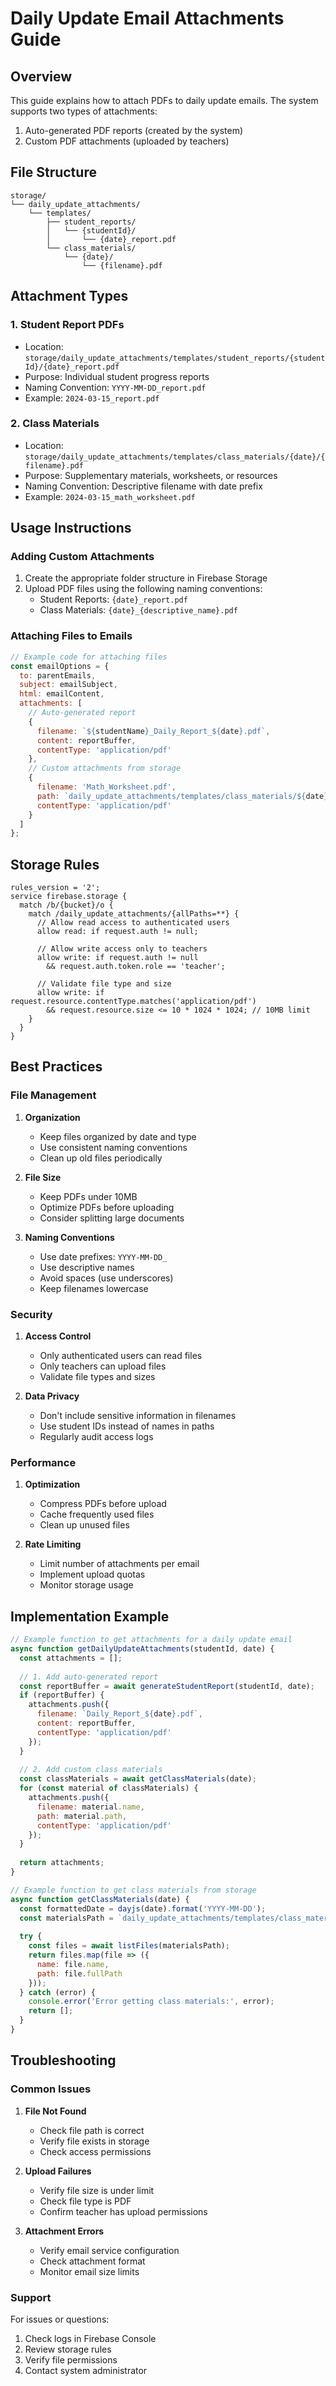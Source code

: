 # Daily Update Email Attachments Guide

## Overview
This guide explains how to attach PDFs to daily update emails. The system supports two types of attachments:
1. Auto-generated PDF reports (created by the system)
2. Custom PDF attachments (uploaded by teachers)

## File Structure
```
storage/
└── daily_update_attachments/
    └── templates/
        ├── student_reports/
        │   └── {studentId}/
        │       └── {date}_report.pdf
        └── class_materials/
            └── {date}/
                └── {filename}.pdf
```

## Attachment Types

### 1. Student Report PDFs
- Location: `storage/daily_update_attachments/templates/student_reports/{studentId}/{date}_report.pdf`
- Purpose: Individual student progress reports
- Naming Convention: `YYYY-MM-DD_report.pdf`
- Example: `2024-03-15_report.pdf`

### 2. Class Materials
- Location: `storage/daily_update_attachments/templates/class_materials/{date}/{filename}.pdf`
- Purpose: Supplementary materials, worksheets, or resources
- Naming Convention: Descriptive filename with date prefix
- Example: `2024-03-15_math_worksheet.pdf`

## Usage Instructions

### Adding Custom Attachments
1. Create the appropriate folder structure in Firebase Storage
2. Upload PDF files using the following naming conventions:
   - Student Reports: `{date}_report.pdf`
   - Class Materials: `{date}_{descriptive_name}.pdf`

### Attaching Files to Emails
```javascript
// Example code for attaching files
const emailOptions = {
  to: parentEmails,
  subject: emailSubject,
  html: emailContent,
  attachments: [
    // Auto-generated report
    {
      filename: `${studentName}_Daily_Report_${date}.pdf`,
      content: reportBuffer,
      contentType: 'application/pdf'
    },
    // Custom attachments from storage
    {
      filename: 'Math_Worksheet.pdf',
      path: `daily_update_attachments/templates/class_materials/${date}/math_worksheet.pdf`,
      contentType: 'application/pdf'
    }
  ]
};
```

## Storage Rules
```
rules_version = '2';
service firebase.storage {
  match /b/{bucket}/o {
    match /daily_update_attachments/{allPaths=**} {
      // Allow read access to authenticated users
      allow read: if request.auth != null;
      
      // Allow write access only to teachers
      allow write: if request.auth != null 
        && request.auth.token.role == 'teacher';
      
      // Validate file type and size
      allow write: if request.resource.contentType.matches('application/pdf')
        && request.resource.size <= 10 * 1024 * 1024; // 10MB limit
    }
  }
}
```

## Best Practices

### File Management
1. **Organization**
   - Keep files organized by date and type
   - Use consistent naming conventions
   - Clean up old files periodically

2. **File Size**
   - Keep PDFs under 10MB
   - Optimize PDFs before uploading
   - Consider splitting large documents

3. **Naming Conventions**
   - Use date prefixes: `YYYY-MM-DD_`
   - Use descriptive names
   - Avoid spaces (use underscores)
   - Keep filenames lowercase

### Security
1. **Access Control**
   - Only authenticated users can read files
   - Only teachers can upload files
   - Validate file types and sizes

2. **Data Privacy**
   - Don't include sensitive information in filenames
   - Use student IDs instead of names in paths
   - Regularly audit access logs

### Performance
1. **Optimization**
   - Compress PDFs before upload
   - Cache frequently used files
   - Clean up unused files

2. **Rate Limiting**
   - Limit number of attachments per email
   - Implement upload quotas
   - Monitor storage usage

## Implementation Example

```javascript
// Example function to get attachments for a daily update email
async function getDailyUpdateAttachments(studentId, date) {
  const attachments = [];
  
  // 1. Add auto-generated report
  const reportBuffer = await generateStudentReport(studentId, date);
  if (reportBuffer) {
    attachments.push({
      filename: `Daily_Report_${date}.pdf`,
      content: reportBuffer,
      contentType: 'application/pdf'
    });
  }
  
  // 2. Add custom class materials
  const classMaterials = await getClassMaterials(date);
  for (const material of classMaterials) {
    attachments.push({
      filename: material.name,
      path: material.path,
      contentType: 'application/pdf'
    });
  }
  
  return attachments;
}

// Example function to get class materials from storage
async function getClassMaterials(date) {
  const formattedDate = dayjs(date).format('YYYY-MM-DD');
  const materialsPath = `daily_update_attachments/templates/class_materials/${formattedDate}`;
  
  try {
    const files = await listFiles(materialsPath);
    return files.map(file => ({
      name: file.name,
      path: file.fullPath
    }));
  } catch (error) {
    console.error('Error getting class materials:', error);
    return [];
  }
}
```

## Troubleshooting

### Common Issues
1. **File Not Found**
   - Check file path is correct
   - Verify file exists in storage
   - Check access permissions

2. **Upload Failures**
   - Verify file size is under limit
   - Check file type is PDF
   - Confirm teacher has upload permissions

3. **Attachment Errors**
   - Verify email service configuration
   - Check attachment format
   - Monitor email size limits

### Support
For issues or questions:
1. Check logs in Firebase Console
2. Review storage rules
3. Verify file permissions
4. Contact system administrator
